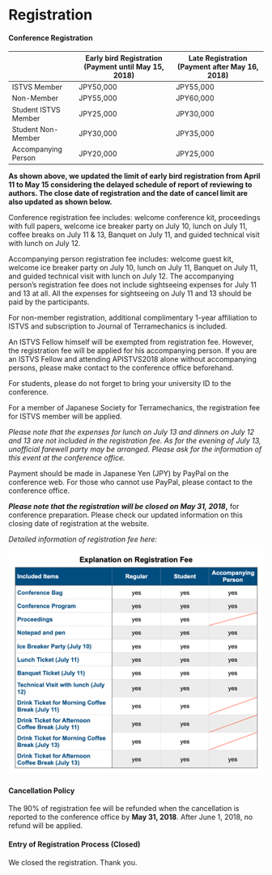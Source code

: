 # Registration

#### **Conference Registration**

|                      | **Early bird Registration (Payment until May 15, 2018)** | **Late Registration (Payment after May 16, 2018)** |
| -------------------- | -------------------------------------------------------- | -------------------------------------------------- |
| ISTVS Member         | JPY50,000                                                | JPY55,000                                          |
| Non-Member           | JPY55,000                                                | JPY60,000                                          |
| Student ISTVS Member | JPY25,000                                                | JPY30,000                                          |
| Student Non-Member   | JPY30,000                                                | JPY35,000                                          |
| Accompanying Person  | JPY20,000                                                | JPY25,000                                          |

**As shown above, we updated the limit of early bird registration from April 11 to May 15 considering the delayed schedule of report of reviewing to authors. The close date of registration and the date of cancel limit are also updated as shown below.**&#x20;

Conference registration fee includes: welcome conference kit, proceedings with full papers, welcome ice breaker party on July 10, lunch on July 11, coffee breaks on July 11 & 13, Banquet on July 11, and guided technical visit with lunch on July 12.

Accompanying person registration fee includes: welcome guest kit, welcome ice breaker party on July 10, lunch on July 11, Banquet on July 11, and guided technical visit with lunch on July 12. The accompanying person’s registration fee does not include sightseeing expenses for July 11 and 13 at all.  All the expenses for sightseeing on July 11 and 13 should be paid by the participants.

For non-member registration, additional complimentary 1-year affiliation to ISTVS and subscription to Journal of Terramechanics is included.

An ISTVS Fellow himself will be exempted from registration fee. However, the registration fee will be applied for his accompanying person. If you are an ISTVS Fellow and attending APISTVS2018 alone without accompanying persons, please make contact to the conference office beforehand.

For students, please do not forget to bring your university ID to the conference.

For a member of Japanese Society for Terramechanics, the registration fee for ISTVS member will be applied.

_Please note that the expenses for lunch on July 13 and dinners on July 12 and 13 are not included in the registration fee.  As for the evening of July 13, unofficial farewell party may be arranged.  Please ask for the information of this event at the conference office._

Payment should be made in Japanese Yen (JPY) by PayPal on the conference web. For those who cannot use PayPal, please contact to the conference office.

_**Please note that the registration will be closed on May 31, 2018**_**,** for conference preparation.  Please check our updated information on this closing date of registration at the website.

_Detailed information of registration fee here:_

![](.gitbook/assets/image.png)

#### Cancellation Policy

The 90% of registration fee will be refunded when the cancellation is reported to the conference office by **May 31, 2018**.  After June 1, 2018, no refund will be applied.

#### Entry of Registration Process (Closed)

We closed the registration.  Thank you.
